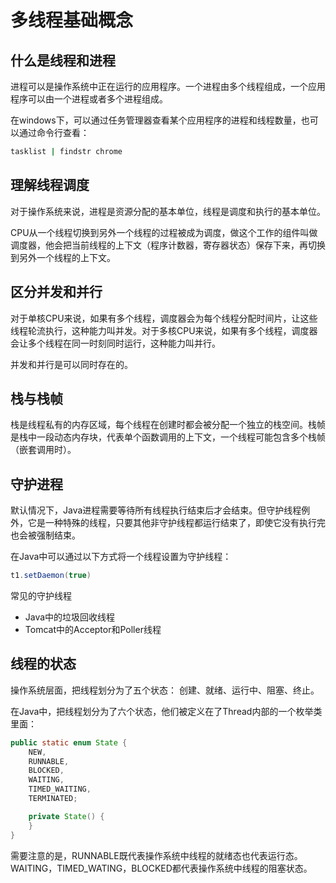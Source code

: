 # 多线程基础概念

## 什么是线程和进程

进程可以是操作系统中正在运行的应用程序。一个进程由多个线程组成，一个应用程序可以由一个进程或者多个进程组成。

在windows下，可以通过任务管理器查看某个应用程序的进程和线程数量，也可以通过命令行查看：

```bash
tasklist | findstr chrome
```

## 理解线程调度

对于操作系统来说，进程是资源分配的基本单位，线程是调度和执行的基本单位。

CPU从一个线程切换到另外一个线程的过程被成为调度，做这个工作的组件叫做调度器，他会把当前线程的上下文（程序计数器，寄存器状态）保存下来，再切换到另外一个线程的上下文。

## 区分并发和并行

对于单核CPU来说，如果有多个线程，调度器会为每个线程分配时间片，让这些线程轮流执行，这种能力叫并发。对于多核CPU来说，如果有多个线程，调度器会让多个线程在同一时刻同时运行，这种能力叫并行。

并发和并行是可以同时存在的。

## 栈与栈帧

栈是线程私有的内存区域，每个线程在创建时都会被分配一个独立的栈空间。栈帧是栈中一段动态内存块，代表单个函数调用的上下文，一个线程可能包含多个栈帧（嵌套调用时）。

## 守护进程

默认情况下，Java进程需要等待所有线程执行结束后才会结束。但守护线程例外，它是一种特殊的线程，只要其他非守护线程都运行结束了，即使它没有执行完也会被强制结束。

在Java中可以通过以下方式将一个线程设置为守护线程：

```java
t1.setDaemon(true)
```

常见的守护线程

- Java中的垃圾回收线程
- Tomcat中的Acceptor和Poller线程

## 线程的状态

操作系统层面，把线程划分为了五个状态： 创建、就绪、运行中、阻塞、终止。

在Java中，把线程划分为了六个状态，他们被定义在了Thread内部的一个枚举类里面：

```java
public static enum State {
    NEW,
    RUNNABLE,
    BLOCKED,
    WAITING,
    TIMED_WAITING,
    TERMINATED;

    private State() {
    }
}
```

需要注意的是，RUNNABLE既代表操作系统中线程的就绪态也代表运行态。WAITING，TIMED_WATING，BLOCKED都代表操作系统中线程的阻塞状态。
